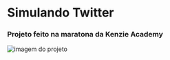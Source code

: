 # Simulando Twitter

### Projeto feito na maratona da Kenzie Academy 
<img src=".assets/img/imagem-projeto.png" alt="imagem do projeto">
